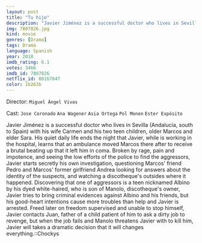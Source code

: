 ```yaml
---
layout: post
title: "Tu hijo"
description: "Javier Jiménez is a successful doctor who lives in Sevilla (Andalucia, south to Spain) with his wife Carmen and his two teen children, older Marcos and elder Sara. His quiet daily life ends the night that Javier, while is working in the hospital, learns that an ambulance moved Marcos there after to receive a brutal beating up that it left him in coma. Broken by rage, pain and impotence, and seeing the low efforts of the police to find the aggressors, Javier starts secretly his own investigation, questioning Marcos' frien.."
img: 7807026.jpg
kind: movie
genres: [Drama]
tags: Drama 
language: Spanish
year: 2018
imdb_rating: 6.1
votes: 3466
imdb_id: 7807026
netflix_id: 80167647
color: 1b263b
---
```

Director: `Miguel Ángel Vivas`  

Cast: `Jose Coronado` `Ana Wagener` `Asia Ortega` `Pol Monen` `Ester Expósito` 

Javier Jiménez is a successful doctor who lives in Sevilla (Andalucia, south to Spain) with his wife Carmen and his two teen children, older Marcos and elder Sara. His quiet daily life ends the night that Javier, while is working in the hospital, learns that an ambulance moved Marcos there after to receive a brutal beating up that it left him in coma. Broken by rage, pain and impotence, and seeing the low efforts of the police to find the aggressors, Javier starts secretly his own investigation, questioning Marcos' friend Pedro and Marcos' former girlfriend Andrea looking for answers about the identity of the suspects, and watching a discotheque's outsides where it happened. Discovering that one of aggressors is a teen nicknamed Albino by his dyed white-haired, who is son of Manolo, discotheque's owner, Javier tries to bring criminal evidences against Albino and his friends, but his good-heart intentions cause more troubles than help and Javier is arrested. Freed later on freedom supervised and unable to stop himself, Javier contacts Juan, father of a child patient of him to ask a dirty job to revenge, but when the job fails and Manolo threatens Javier with to kill him, Javier will takes a dramatic decision that it will changes everything.::Chockys